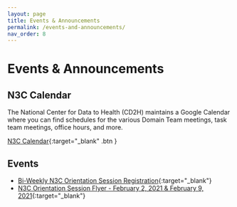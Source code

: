 ```yaml
---
layout: page
title: Events & Announcements
permalink: /events-and-announcements/
nav_order: 8
---
```


# Events & Announcements

## N3C Calendar
The National Center for Data to Health (CD2H) maintains a Google Calendar where you can find schedules for the various Domain Team meetings, task team meetings, office hours, and more.

[N3C Calendar](https://covid.cd2h.org/n3c-calendar){:target="_blank" .btn }

## Events
* [Bi-Weekly N3C Orientation Session Registration](https://covid.cd2h.org/training){:target="_blank"}
* [N3C Orientation Session Flyer - February 2, 2021 & February 9, 2021](https://github.com/NemoursResearch/N3C/blob/master/announcements/Flyer_N3C_Orientation_Sessions_Feb2021.pdf){:target="_blank"}
